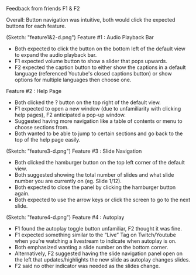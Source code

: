 Feedback from friends F1 & F2

Overall: Button navigation was intuitive, both would click the expected buttons for each feature.

(Sketch: "feature1&2-d.png")
Feature #1 : Audio Playback Bar 
- Both expected to click the button on the bottom left of the default view to expand the audio playback bar.
- F1 expected volume button to show a slider that pops upwards.
- F2 expected the caption button to either show the captions in a default language (referenced Youtube's closed captions button) or show options for multiple languages then choose one.

Feature #2 : Help Page
- Both clicked the ? button on the top right of the default view.
- F1 expected to open a new window (due to unfamiliarity with clicking help pages), F2 anticipated a pop-up window.
- Suggested having more navigation like a table of contents or menu to choose sections from.
- Both wanted to be able to jump to certain sections and go back to the top of the help page easily.

(Sketch: "feature3-d.png")
Feature #3 : Slide Navigation
- Both clicked the hamburger button on the top left corner of the default view.
- Both suggested showing the total number of slides and what slide number you are currently on (eg. Slide 1/12).
- Both expected to close the panel by clicking the hamburger button again.
- Both expected to use the arrow keys or click the screen to go to the next slide.

(Sketch: "feature4-d.png")
Feature #4 : Autoplay
- F1 found the autoplay toggle button unfamiliar, F2 thought it was fine.
- F1 expected something similar to the “Live” Tag on Twitch/Youtube when you’re watching a livestream to indicate when autoplay is on.
- Both emphasized wanting a slide number on the bottom corner.
- Alternatively, F2 suggested having the slide navigation panel open on the left that updates/highlights the new slide as autoplay changes slides.
- F2 said no other indicator was needed as the slides change.